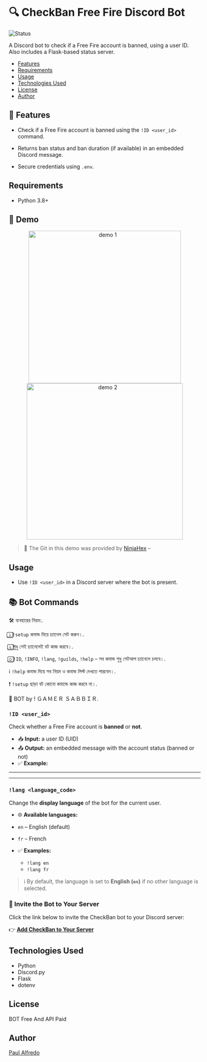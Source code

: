 # 🔍 CheckBan Free Fire Discord Bot

![Status](https://img.shields.io/badge/status-active-brightgreen)

A Discord bot to check if a Free Fire account is banned, using a user ID. Also includes a Flask-based status server.

- [Features](#-features)
- [Requirements](#requirements)
- [Usage](#usage)
- [Technologies Used](#technologies-used)
- [License](#license)
- [Author](#author)

## 🚀 Features

- Check if a Free Fire account is banned using the `!ID <user_id>` command.
- Returns ban status and ban duration (if available) in an embedded Discord message.

- Secure credentials using `.env`.

## Requirements

- Python 3.8+

  



## 📸 Demo

<div align="center">
  <img src="https://i.imgur.com/algUtzc.png" alt="demo 1" width="400"/>
  <img src="https://i.imgur.com/cwtlUto.png" alt="demo 2" width="410"/>
</div>

> 🎥 The Git in this demo was provided by [NinjaHex]() – 


## Usage

- Use `!ID <user_id>` in a Discord server where the bot is present.









## 📚 Bot Commands



🛠️ ব্যবহারের নিয়ম:.

১️⃣ `!setup` কমান্ড দিয়ে চ্যানেল সেট করুন।.

২️⃣ শুধু সেই চ্যানেলেই বট কাজ করবে।.

৩️⃣ `!ID`, `!INFO`, `!lang`, `!guilds`, `!help` – সব কমান্ড শুধু সেটআপ চ্যানেলে চলবে।.

ℹ️ `!help` কমান্ড দিয়ে সব নিয়ম ও কমান্ড লিস্ট দেখতে পারবেন।.


❗ `!setup` ছাড়া বট কোনো কমান্ডে কাজ করবে না।.


🤖 BOT by !      ＧＡＭＥＲ ＳＡＢＢＩＲ.










### `!ID <user_id>`
Check whether a Free Fire account is **banned** or **not**.

- 📥 **Input:** a user ID (UID)
- 📤 **Output:** an embedded message with the account status (banned or not)
- ✅ **Example:**

---

---
### `!lang <language_code>`
Change the **display language** of the bot for the current user.

- 🌐 **Available languages:**
- `en` – English (default)
- `fr` – French

- ✅ **Examples:**
   - `!lang en`
   - `!lang fr`
     
> ℹ️ By default, the language is set to **English (`en`)** if no other language is selected.


### 🤖 Invite the Bot to Your Server

Click the link below to invite the CheckBan bot to your Discord server:

👉 [**Add CheckBan to Your Server**](https://discord.com/oauth2/authorize?client_id=1362868759395569674&permissions=8&integration_type=0&scope=bot)


## Technologies Used

- Python
- Discord.py
- Flask
- dotenv

## License

BOT  Free   And  API Paid

## Author

[Paul Alfredo](https://github.com/Gamersabbir)

